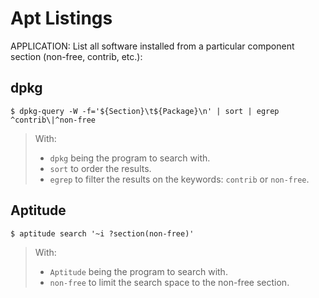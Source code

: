 # Apt Listings

APPLICATION: List all software installed from a particular component section (non-free, contrib, etc.):

## dpkg

```shell
$ dpkg-query -W -f='${Section}\t${Package}\n' | sort | egrep ^contrib\|^non-free
```

> With:
> - `dpkg` being the program to search with.
> - `sort` to order the results.
> - `egrep` to filter the results on the keywords: `contrib` or `non-free`.


## Aptitude

```shell
$ aptitude search '~i ?section(non-free)'
```

> With:
> - `Aptitude` being the program to search with.
> - `non-free` to limit the search space to the non-free section.
